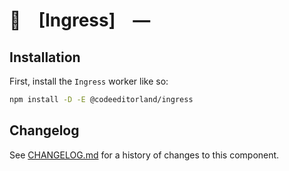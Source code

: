 # 💾 [Ingress] —

## Installation

First, install the `Ingress` worker like so:

```sh
npm install -D -E @codeeditorland/ingress
```

[Ingress.]: https://npmjs.org/@codeeditorland/ingress

## Changelog

See [CHANGELOG.md](CHANGELOG.md) for a history of changes to this component.
